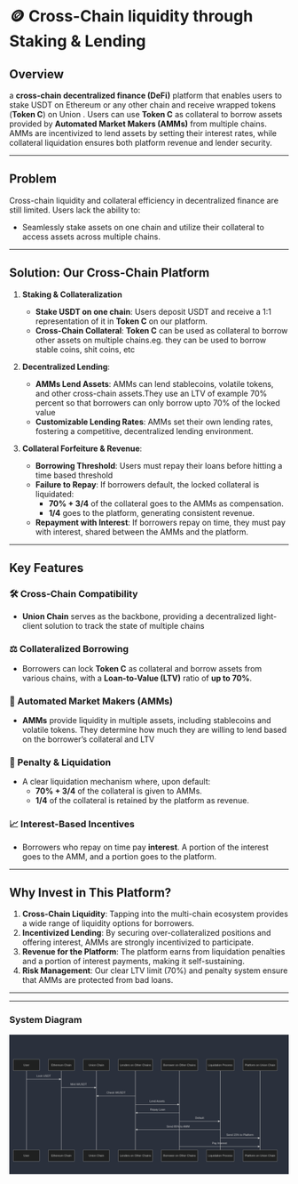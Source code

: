 # 🪙 Cross-Chain liquidity through  Staking & Lending

## Overview
 a **cross-chain decentralized finance (DeFi)** platform that enables users to stake USDT on Ethereum  or any other chain and receive wrapped tokens (**Token C**) on  Union . Users can use **Token C** as collateral to borrow assets provided by **Automated Market Makers (AMMs)** from multiple chains. AMMs are incentivized to lend assets by setting their interest rates, while collateral liquidation ensures both platform revenue and lender security.

---

## Problem
Cross-chain liquidity and collateral efficiency in decentralized finance are still limited. Users lack the ability to:
- Seamlessly stake assets on one chain and utilize their collateral  to access assets across multiple chains.

---

## Solution: Our Cross-Chain Platform

1. **Staking & Collateralization**
   - **Stake USDT on one chain**: Users deposit USDT and receive a 1:1 representation of it in **Token C** on our platform.
   - **Cross-Chain Collateral**: **Token C** can be used as collateral  to borrow other assets on multiple chains.eg. they can be used to borrow stable coins, shit coins, etc
     

2. **Decentralized Lending**:
   - **AMMs Lend Assets**: AMMs can lend stablecoins, volatile tokens, and other cross-chain assets.They use an LTV of example 70% percent so that borrowers can only borrow upto 70% of the locked value
   - **Customizable Lending Rates**: AMMs set their own lending rates, fostering a competitive, decentralized lending environment.

3. **Collateral Forfeiture & Revenue**:
   - **Borrowing Threshold**: Users must repay their loans before hitting a time based threshold
   - **Failure to Repay**: If borrowers default, the locked collateral is liquidated:
     - **70% + 3/4** of the collateral goes to the AMMs as compensation.
     - **1/4** goes to the platform, generating consistent revenue.
   - **Repayment with Interest**: If borrowers repay on time, they must pay with interest, shared between the AMMs and the platform.

---

## Key Features

### 🛠 Cross-Chain Compatibility
- **Union Chain** serves as the backbone, providing a decentralized light-client solution to track the state of multiple chains

### ⚖️ Collateralized Borrowing
- Borrowers can lock **Token C** as collateral and borrow assets from various chains, with a **Loan-to-Value (LTV)** ratio of **up to 70%**.

### 💸 Automated Market Makers (AMMs)
- **AMMs** provide liquidity in multiple assets, including stablecoins and volatile tokens. They determine how much they are willing to lend based on the borrower’s collateral and LTV

### 🔐 Penalty & Liquidation
- A clear liquidation mechanism where, upon default:
  - **70% + 3/4** of the collateral is given to AMMs.
  - **1/4** of the collateral is retained by the platform as revenue.

### 📈 Interest-Based Incentives
- Borrowers who repay on time pay **interest**. A portion of the interest goes to the AMM, and a portion goes to the platform.

---

## Why Invest in This Platform?

1. **Cross-Chain Liquidity**: Tapping into the multi-chain ecosystem provides a wide range of liquidity options for borrowers.
2. **Incentivized Lending**: By securing over-collateralized positions and offering interest, AMMs are strongly incentivized to participate.
3. **Revenue for the Platform**: The platform earns from liquidation penalties and a portion of interest payments, making it self-sustaining.
4. **Risk Management**: Our clear LTV limit (70%) and penalty system ensure that AMMs are protected from bad loans.


---


---

### System Diagram
![System Diagram](./public/system.png)

